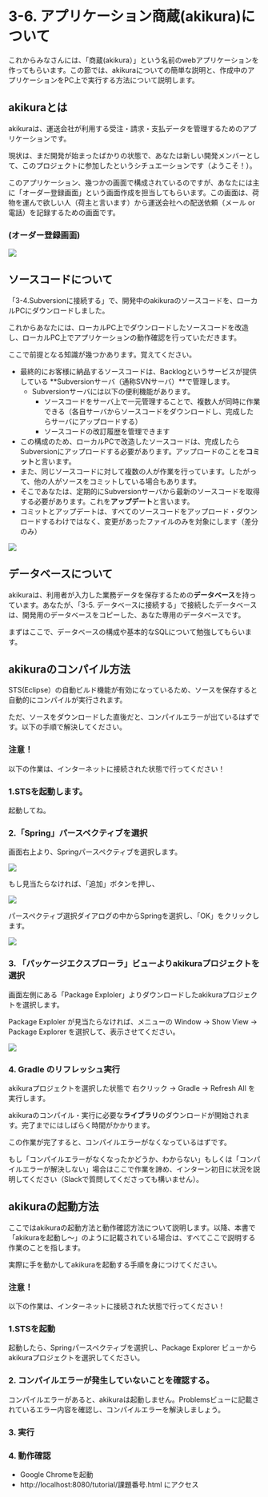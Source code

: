 # 3-6. アプリケーション商蔵(akikura)について

これからみなさんには、「商蔵(akikura）」という名前のwebアプリケーションを作ってもらいます。この節では、akikuraについての簡単な説明と、作成中のアプリケーションをPC上で実行する方法について説明します。

## akikuraとは
akikuraは、運送会社が利用する受注・請求・支払データを管理するためのアプリケーションです。

現状は、まだ開発が始まったばかりの状態で、あなたは新しい開発メンバーとして、このプロジェクトに参加したというシチュエーションです（ようこそ！）。

このアプリケーション、幾つかの画面で構成されているのですが、あなたには主に「オーダー登録画面」という画面作成を担当してもらいます。この画面は、荷物を運んで欲しい人（荷主と言います）から運送会社への配送依頼（メール or 電話）を記録するための画面です。

### (オーダー登録画面)
![](../images/image-03-0055.png)

## ソースコードについて
「3-4.Subversionに接続する」で、開発中のakikuraのソースコードを、ローカルPCにダウンロードしました。

これからあなたには、ローカルPC上でダウンロードしたソースコードを改造し、ローカルPC上でアプリケーションの動作確認を行っていただきます。

ここで前提となる知識が幾つかあります。覚えてください。

- 最終的にお客様に納品するソースコードは、Backlogというサービスが提供している **Subversionサーバ（通称SVNサーバ）**で管理します。
  - Subversionサーバには以下の便利機能があります。
    - ソースコードをサーバ上で一元管理することで、複数人が同時に作業できる（各自サーバからソースコードをダウンロードし、完成したらサーバにアップロードする）
    - ソースコードの改訂履歴を管理できます
- この構成のため、ローカルPCで改造したソースコードは、完成したらSubversionにアップロードする必要があります。アップロードのことを**コミット**と言います。
- また、同じソースコードに対して複数の人が作業を行っています。したがって、他の人がソースをコミットしている場合もあります。
- そこであなたは、定期的にSubversionサーバから最新のソースコードを取得する必要があります。これを**アップデート**と言います。
- コミットとアップデートは、すべてのソースコードをアップロード・ダウンロードするわけではなく、変更があったファイルのみを対象にします（差分のみ）

![](../images/image-03-0056.png)

## データベースについて
akikuraは、利用者が入力した業務データを保存するための**データベース**を持っています。あなたが、「3-5. データベースに接続する」で接続したデータベースは、開発用のデータベースをコピーした、あなた専用のデータベースです。

まずはここで、データベースの構成や基本的なSQLについて勉強してもらいます。

## akikuraのコンパイル方法
STS(Eclipse）の自動ビルド機能が有効になっているため、ソースを保存すると自動的にコンパイルが実行されます。

ただ、ソースをダウンロードした直後だと、コンパイルエラーが出ているはずです。以下の手順で解決してください。

### 注意！
以下の作業は、インターネットに接続された状態で行ってください！

### 1.STSを起動します。
起動してね。

### 2.「Spring」パースペクティブを選択
画面右上より、Springパースペクティブを選択します。

![](../images/image-03-0057.png)

もし見当たらなければ、「追加」ボタンを押し、

![](../images/image-03-0058.png)

パースペクティブ選択ダイアログの中からSpringを選択し、「OK」をクリックします。

![](../images/image-03-0059.png)

### 3. 「パッケージエクスプローラ」ビューよりakikuraプロジェクトを選択

画面左側にある「Package Exploler」よりダウンロードしたakikuraプロジェクトを選択します。

Package Exploler が見当たらなければ、メニューの
 Window -> Show View -> Package Explorer を選択して、表示させてください。
 
 ![](../images/image-03-0060.png)
 
### 4. Gradle のリフレッシュ実行
akikuraプロジェクトを選択した状態で 右クリック -> Gradle -> Refresh All を実行します。

akikuraのコンパイル・実行に必要な**ライブラリ**のダウンロードが開始されます。完了までにはしばらく時間がかかります。

この作業が完了すると、コンパイルエラーがなくなっているはずです。

もし「コンパイルエラーがなくなったかどうか、わからない」もしくは「コンパイルエラーが解決しない」場合はここで作業を諦め、インターン初日に状況を説明してください（Slackで質問してくださっても構いません）。

## akikuraの起動方法
ここではakikuraの起動方法と動作確認方法について説明します。以降、本書で「akikuraを起動し〜」のように記載されている場合は、すべてここで説明する作業のことを指します。

実際に手を動かしてakikuraを起動する手順を身につけてください。

### 注意！
以下の作業は、インターネットに接続された状態で行ってください！

### 1.STSを起動
起動したら、Springパースペクティブを選択し、Package Explorer ビューからakikuraプロジェクトを選択してください。

### 2. コンパイルエラーが発生していないことを確認する。
コンパイルエラーがあると、akikuraは起動しません。Problemsビューに記載されているエラー内容を確認し、コンパイルエラーを解決しましょう。

### 3. 実行

### 4. 動作確認

- Google Chromeを起動
- http://localhost:8080/tutorial/課題番号.html にアクセス